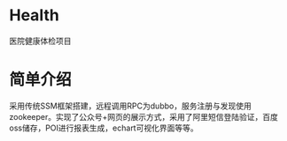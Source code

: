 # Health
医院健康体检项目
# 简单介绍
采用传统SSM框架搭建，远程调用RPC为dubbo，服务注册与发现使用zookeeper。实现了公众号+网页的展示方式，采用了阿里短信登陆验证，百度oss储存，POI进行报表生成，echart可视化界面等等。
